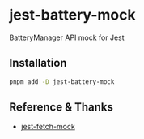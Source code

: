 # jest-battery-mock

BatteryManager API mock for Jest

## Installation

```bash
pnpm add -D jest-battery-mock
```

## Reference & Thanks

- [jest-fetch-mock](https://github.com/jefflau/jest-fetch-mock)

